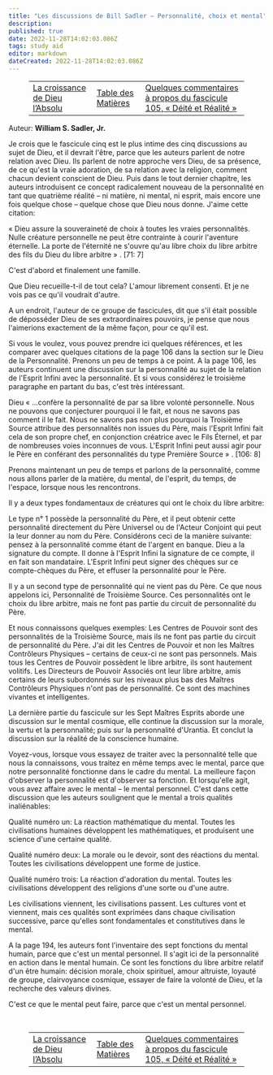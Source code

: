 ```yaml
---
title: "Les discussions de Bill Sadler — Personnalité, choix et mental"
description:
published: true
date: 2022-11-28T14:02:03.086Z
tags: study aid
editor: markdown
dateCreated: 2022-11-28T14:02:03.086Z
---
```


<figure class="table chapter-navigator">
  <table>
    <tbody>
      <tr>
        <td><a href="/fr/article/William_S_Sadler_Jr/Bill_Sadler_Talks/17">La croissance de Dieu l’Absolu</a></td>
        <td><a href="/fr/article/William_S_Sadler_Jr/Bill_Sadler_Talks/Index">Table des Matières</a></td>
        <td><a href="/fr/article/William_S_Sadler_Jr/Bill_Sadler_Talks/19">Quelques commentaires à propos du fascicule 105, « Déité et Réalité »</a></td>
      </tr>
    </tbody>
  </table>
</figure>

Auteur: **William S. Sadler, Jr.**

Je crois que le fascicule cinq est le plus intime des cinq discussions au sujet de Dieu, et il devrait l'être, parce que les auteurs parlent de notre relation avec Dieu. Ils parlent de notre approche vers Dieu, de sa présence, de ce qu'est la vraie adoration, de sa relation avec la religion, comment chacun devient conscient de Dieu. Puis dans le tout dernier chapitre, les auteurs introduisent ce concept radicalement nouveau de la personnalité en tant que quatrième réalité – ni matière, ni mental, ni esprit, mais encore une fois quelque chose – quelque chose que Dieu nous donne. J'aime cette citation:

« Dieu assure la souveraineté de choix à toutes les vraies personnalités. Nulle créature personnelle ne peut être contrainte à courir l'aventure éternelle. La porte de l'éternité ne s'ouvre qu'au libre choix du libre arbitre des fils du Dieu du libre arbitre » . [71: 7]

C'est d'abord et finalement une famille.

Que Dieu recueille-t-il de tout cela? L'amour librement consenti. Et je ne vois pas ce qu'il voudrait d'autre.

A un endroit, l'auteur de ce groupe de fascicules, dit que s'il était possible de déposséder Dieu de ses extraordinaires pouvoirs, je pense que nous l'aimerions exactement de la même façon, pour ce qu'il est.

Si vous le voulez, vous pouvez prendre ici quelques références, et les comparer avec quelques citations de la page 106 dans la section sur le Dieu de la Personnalité. Prenons un peu de temps à ce point. A la page 106, les auteurs continuent une discussion sur la personnalité au sujet de la relation de l'Esprit Infini avec la personnalité. Et si vous considérez le troisième paragraphe en partant du bas, c'est très intéressant.

Dieu « ...confère la personnalité de par sa libre volonté personnelle. Nous ne pouvons que conjecturer pourquoi il le fait, et nous ne savons pas comment il le fait. Nous ne savons pas non plus pourquoi la Troisième Source attribue des personnalités non issues du Père, mais l'Esprit Infini fait cela de son propre chef, en conjonction créatrice avec le Fils Éternel, et par de nombreuses voies inconnues de vous. L'Esprit Infini peut aussi agir pour le Père en conférant des personnalités du type Première Source » . [106: 8]

Prenons maintenant un peu de temps et parlons de la personnalité, comme nous allons parler de la matière, du mental, de l'esprit, du temps, de l'espace, lorsque nous les rencontrons.

Il y a deux types fondamentaux de créatures qui ont le choix du libre arbitre:

Le type n° 1 possède la personnalité du Père, et il peut obtenir cette personnalité directement du Père Universel ou de l'Acteur Conjoint qui peut la leur donner au nom du Père. Considérons ceci de la manière suivante: pensez à la personnalité comme étant de l'argent en banque. Dieu a la signature du compte. Il donne à l'Esprit Infini la signature de ce compte, il en fait son mandataire. L'Esprit Infini peut signer des chèques sur ce compte-chèques du Père, et effuser la personnalité pour le Père.

Il y a un second type de personnalité qui ne vient pas du Père. Ce que nous appelons ici, Personnalité de Troisième Source. Ces personnalités ont le choix du libre arbitre, mais ne font pas partie du circuit de personnalité du Père.

Et nous connaissons quelques exemples: Les Centres de Pouvoir sont des personnalités de la Troisième Source, mais ils ne font pas partie du circuit de personnalité du Père. J'ai dit les Centres de Pouvoir et non les Maîtres Contrôleurs Physiques – certains de ceux-ci ne sont pas personnels. Mais tous les Centres de Pouvoir possèdent le libre arbitre, ils sont hautement volitifs. Les Directeurs de Pouvoir Associés ont leur libre arbitre, amis certains de leurs subordonnés sur les niveaux plus bas des Maîtres Contrôleurs Physiques n'ont pas de personnalité. Ce sont des machines vivantes et intelligentes.

La dernière partie du fascicule sur les Sept Maîtres Esprits aborde une discussion sur le mental cosmique, elle continue la discussion sur la morale, la vertu et la personnalité; puis sur la personnalité d'Urantia. Et conclut la discussion sur la réalité de la conscience humaine.

Voyez-vous, lorsque vous essayez de traiter avec la personnalité telle que nous la connaissons, vous traitez en même temps avec le mental, parce que notre personnalité fonctionne dans le cadre du mental. La meilleure façon d'observer la personnalité est d'observer sa fonction. Et lorsqu'elle agit, vous avez affaire avec le mental – le mental personnel. C'est dans cette discussion que les auteurs soulignent que le mental a trois qualités inaliénables:

Qualité numéro un: La réaction mathématique du mental. Toutes les civilisations humaines développent les mathématiques, et produisent une science d'une certaine qualité.

Qualité numéro deux: La morale ou le devoir, sont des réactions du mental. Toutes les civilisations développent une forme de justice.

Qualité numéro trois: La réaction d'adoration du mental. Toutes les civilisations développent des religions d'une sorte ou d'une autre.

Les civilisations viennent, les civilisations passent. Les cultures vont et viennent, mais ces qualités sont exprimées dans chaque civilisation successive, parce qu'elles sont fondamentales et constitutives dans le mental.

A la page 194, les auteurs font l'inventaire des sept fonctions du mental humain, parce que c'est un mental personnel. Il s'agit ici de la personnalité en action dans le mental humain. Ce sont les fonctions du libre arbitre relatif d'un être humain: décision morale, choix spirituel, amour altruiste, loyauté de groupe, clairvoyance cosmique, essayer de faire la volonté de Dieu, et la recherche des valeurs divines.

C'est ce que le mental peut faire, parce que c'est un mental personnel.



<br>

<figure class="table chapter-navigator">
  <table>
    <tbody>
      <tr>
        <td><a href="/fr/article/William_S_Sadler_Jr/Bill_Sadler_Talks/17">La croissance de Dieu l’Absolu</a></td>
        <td><a href="/fr/article/William_S_Sadler_Jr/Bill_Sadler_Talks/Index">Table des Matières</a></td>
        <td><a href="/fr/article/William_S_Sadler_Jr/Bill_Sadler_Talks/19">Quelques commentaires à propos du fascicule 105, « Déité et Réalité »</a></td>
      </tr>
    </tbody>
  </table>
</figure>